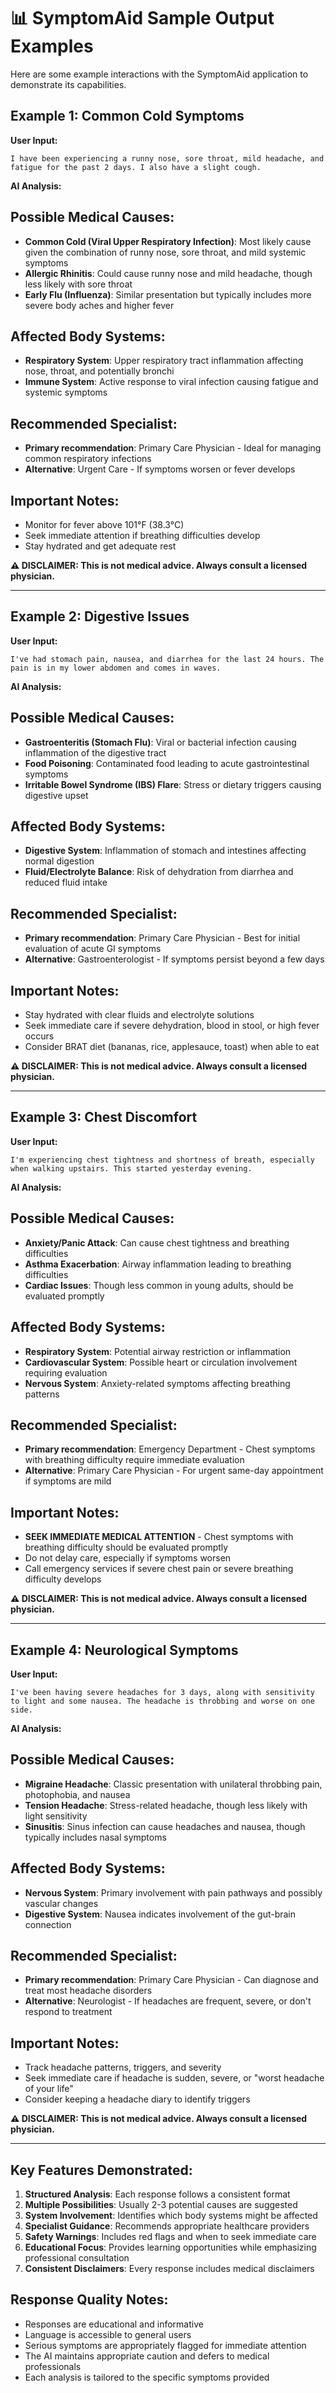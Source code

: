 # 📊 SymptomAid Sample Output Examples

Here are some example interactions with the SymptomAid application to demonstrate its capabilities.

## Example 1: Common Cold Symptoms

**User Input:**
```
I have been experiencing a runny nose, sore throat, mild headache, and fatigue for the past 2 days. I also have a slight cough.
```

**AI Analysis:**

## Possible Medical Causes:
- **Common Cold (Viral Upper Respiratory Infection)**: Most likely cause given the combination of runny nose, sore throat, and mild systemic symptoms
- **Allergic Rhinitis**: Could cause runny nose and mild headache, though less likely with sore throat
- **Early Flu (Influenza)**: Similar presentation but typically includes more severe body aches and higher fever

## Affected Body Systems:
- **Respiratory System**: Upper respiratory tract inflammation affecting nose, throat, and potentially bronchi
- **Immune System**: Active response to viral infection causing fatigue and systemic symptoms

## Recommended Specialist:
- **Primary recommendation**: Primary Care Physician - Ideal for managing common respiratory infections
- **Alternative**: Urgent Care - If symptoms worsen or fever develops

## Important Notes:
- Monitor for fever above 101°F (38.3°C)
- Seek immediate attention if breathing difficulties develop
- Stay hydrated and get adequate rest

**⚠️ DISCLAIMER: This is not medical advice. Always consult a licensed physician.**

---

## Example 2: Digestive Issues

**User Input:**
```
I've had stomach pain, nausea, and diarrhea for the last 24 hours. The pain is in my lower abdomen and comes in waves.
```

**AI Analysis:**

## Possible Medical Causes:
- **Gastroenteritis (Stomach Flu)**: Viral or bacterial infection causing inflammation of the digestive tract
- **Food Poisoning**: Contaminated food leading to acute gastrointestinal symptoms
- **Irritable Bowel Syndrome (IBS) Flare**: Stress or dietary triggers causing digestive upset

## Affected Body Systems:
- **Digestive System**: Inflammation of stomach and intestines affecting normal digestion
- **Fluid/Electrolyte Balance**: Risk of dehydration from diarrhea and reduced fluid intake

## Recommended Specialist:
- **Primary recommendation**: Primary Care Physician - Best for initial evaluation of acute GI symptoms
- **Alternative**: Gastroenterologist - If symptoms persist beyond a few days

## Important Notes:
- Stay hydrated with clear fluids and electrolyte solutions
- Seek immediate care if severe dehydration, blood in stool, or high fever occurs
- Consider BRAT diet (bananas, rice, applesauce, toast) when able to eat

**⚠️ DISCLAIMER: This is not medical advice. Always consult a licensed physician.**

---

## Example 3: Chest Discomfort

**User Input:**
```
I'm experiencing chest tightness and shortness of breath, especially when walking upstairs. This started yesterday evening.
```

**AI Analysis:**

## Possible Medical Causes:
- **Anxiety/Panic Attack**: Can cause chest tightness and breathing difficulties
- **Asthma Exacerbation**: Airway inflammation leading to breathing difficulties
- **Cardiac Issues**: Though less common in young adults, should be evaluated promptly

## Affected Body Systems:
- **Respiratory System**: Potential airway restriction or inflammation
- **Cardiovascular System**: Possible heart or circulation involvement requiring evaluation
- **Nervous System**: Anxiety-related symptoms affecting breathing patterns

## Recommended Specialist:
- **Primary recommendation**: Emergency Department - Chest symptoms with breathing difficulty require immediate evaluation
- **Alternative**: Primary Care Physician - For urgent same-day appointment if symptoms are mild

## Important Notes:
- **SEEK IMMEDIATE MEDICAL ATTENTION** - Chest symptoms with breathing difficulty should be evaluated promptly
- Do not delay care, especially if symptoms worsen
- Call emergency services if severe chest pain or severe breathing difficulty develops

**⚠️ DISCLAIMER: This is not medical advice. Always consult a licensed physician.**

---

## Example 4: Neurological Symptoms

**User Input:**
```
I've been having severe headaches for 3 days, along with sensitivity to light and some nausea. The headache is throbbing and worse on one side.
```

**AI Analysis:**

## Possible Medical Causes:
- **Migraine Headache**: Classic presentation with unilateral throbbing pain, photophobia, and nausea
- **Tension Headache**: Stress-related headache, though less likely with light sensitivity
- **Sinusitis**: Sinus infection can cause headaches and nausea, though typically includes nasal symptoms

## Affected Body Systems:
- **Nervous System**: Primary involvement with pain pathways and possibly vascular changes
- **Digestive System**: Nausea indicates involvement of the gut-brain connection

## Recommended Specialist:
- **Primary recommendation**: Primary Care Physician - Can diagnose and treat most headache disorders
- **Alternative**: Neurologist - If headaches are frequent, severe, or don't respond to treatment

## Important Notes:
- Track headache patterns, triggers, and severity
- Seek immediate care if headache is sudden, severe, or "worst headache of your life"
- Consider keeping a headache diary to identify triggers

**⚠️ DISCLAIMER: This is not medical advice. Always consult a licensed physician.**

---

## Key Features Demonstrated:

1. **Structured Analysis**: Each response follows a consistent format
2. **Multiple Possibilities**: Usually 2-3 potential causes are suggested
3. **System Involvement**: Identifies which body systems might be affected
4. **Specialist Guidance**: Recommends appropriate healthcare providers
5. **Safety Warnings**: Includes red flags and when to seek immediate care
6. **Educational Focus**: Provides learning opportunities while emphasizing professional consultation
7. **Consistent Disclaimers**: Every response includes medical disclaimers

## Response Quality Notes:

- Responses are educational and informative
- Language is accessible to general users
- Serious symptoms are appropriately flagged for immediate attention
- The AI maintains appropriate caution and defers to medical professionals
- Each analysis is tailored to the specific symptoms provided